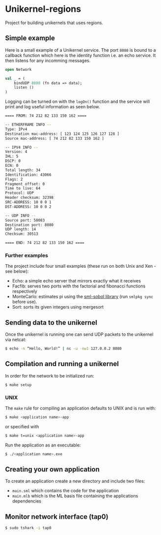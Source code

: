# Unikernel-regions
Project for building unikernels that uses regions.

## Simple example
Here is a small example of a Unikernel service. The port `8080` is bound to a callback function which
here is the identity function i.e. an echo service. It then listens for any incomming messages.
```ml
open Network

val _ = (
    bindUDP 8080 (fn data => data);
    listen ()
)
```
Logging can be turned on with the `logOn()` function and the service will print and log useful information
as seen below.
```sh
==== FROM: 74 212 82 133 150 162 ====

-- ETHERFRAME INFO --
Type: IPv4
Destination mac-address: [ 123 124 125 126 127 128 ]
Source mac-address: [ 74 212 82 133 150 162 ]

-- IPV4 INFO --
Version: 4
IHL: 5
DSCP: 0
ECN: 0
Total length: 34
Identification: 43066
Flags: 2
Fragment offset: 0
Time to live: 64
Protocol: UDP
Header checksum: 32398
SRC-ADDRESS: 10 0 0 1
DST-ADDRESS: 10 0 0 2

-- UDP INFO --
Source port: 50083
Destination port: 8080
UDP length: 14
Checksum: 30513

==== END: 74 212 82 133 150 162 ====
```

### Further examples
The project include four small examples (these run on both Unix and Xen - see below):
* Echo: a simple echo server that mirrors exactly what it receives
* Facfib: serves two ports with the factorial and fibonacci functions respectively
* MonteCarlo: estimates pi using the [sml-sobol library](https://github.com/diku-dk/sml-sobol) (run `smlpkg sync` before use).
* Sort: sorts its given integers using mergesort

## Sending data to the unikernel
Once the unikernel is running one can send UDP packets to the unikernel via netcat: <br />
```sh
$ echo -n “Hello, World!” | nc -u -nw1 127.0.0.2 8080
```

## Compilation and running a unikernel
In order for the network to be initialized run:
```sh
$ make setup
```

### UNIX
The `make` rule for compiling an application defaults to UNIX and is run with:
```sh
$ make <application name>-app
```
or specified with
```sh
$ make t=unix <application name>-app
```

Run the application as an executable:
```sh
$ ./<application name>.exe
```

## Creating your own application
To create an application create a new directory and include two files:
* `main.sml` which contains the code for the application
* `main.mlb` which is the ML basis file containing the applications dependencies

## Monitor network interface (tap0)
```sh
$ sudo tshark -i tap0
```